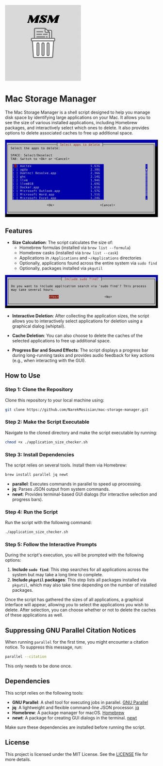 <img src="./images/logo.pdf" alt="Mac Storage Manager Logo" width="250"/>

# Mac Storage Manager

The Mac Storage Manager is a shell script designed to help you manage disk space by identifying large applications on your Mac. It allows you to see the size of various installed applications, including Homebrew packages, and interactively select which ones to delete. It also provides options to delete associated caches to free up additional space.

![Screenshot of the main screen](./images/screenshot_main.png)

## Features

- **Size Calculation**: The script calculates the size of:
  - Homebrew formulas (installed via `brew list --formula`)
  - Homebrew casks (installed via `brew list --cask`)
  - Applications in `/Applications` and `~/Applications` directories
  - Optionally, applications found across the entire system via `sudo find`
  - Optionally, packages installed via `pkgutil`

![Screenshot of the sudo find question](./images/screenshot_sudo_find.png)
  
- **Interactive Deletion**: After collecting the application sizes, the script allows you to interactively select applications for deletion using a graphical dialog (whiptail).

- **Cache Deletion**: You can also choose to delete the caches of the selected applications to free up additional space.

- **Progress Bar and Sound Effects**: The script displays a progress bar during long-running tasks and provides audio feedback for key actions (e.g., when interacting with the GUI).

## How to Use

### Step 1: Clone the Repository
Clone this repository to your local machine using:

```bash
git clone https://github.com/NarekMosisian/mac-storage-manager.git
```

### Step 2: Make the Script Executable
Navigate to the cloned directory and make the script executable by running:

```bash
chmod +x ./application_size_checker.sh
```

### Step 3: Install Dependencies

The script relies on several tools. Install them via Homebrew:

```bash
brew install parallel jq newt
```

- **parallel**: Executes commands in parallel to speed up processing.
- **jq**: Parses JSON output from system commands.
- **newt**: Provides terminal-based GUI dialogs (for interactive selection and progress bars).

### Step 4: Run the Script
Run the script with the following command:

```bash
./application_size_checker.sh
```

### Step 5: Follow the Interactive Prompts

During the script's execution, you will be prompted with the following options:

1. **Include `sudo find`**: This step searches for all applications across the system but may take a long time to complete.
2. **Include `pkgutil` packages**: This step lists all packages installed via `pkgutil`, which may also take time depending on the number of installed packages.

Once the script has gathered the sizes of all applications, a graphical interface will appear, allowing you to select the applications you wish to delete. After selection, you can choose whether or not to delete the caches of these applications as well.

## Suppressing GNU Parallel Citation Notices

When running `parallel` for the first time, you might encounter a citation notice. To suppress this message, run:

```bash
parallel --citation
```

This only needs to be done once.

## Dependencies

This script relies on the following tools:

- **GNU Parallel**: A shell tool for executing jobs in parallel. [GNU Parallel](https://www.gnu.org/software/parallel/)
- **jq**: A lightweight and flexible command-line JSON processor. [jq](https://stedolan.github.io/jq/)
- **Homebrew**: A package manager for macOS. [Homebrew](https://brew.sh/)
- **newt**: A package for creating GUI dialogs in the terminal. [newt](https://pagure.io/newt)

Make sure these dependencies are installed before running the script.

## License

This project is licensed under the MIT License. See the [LICENSE](LICENSE) file for more details.
